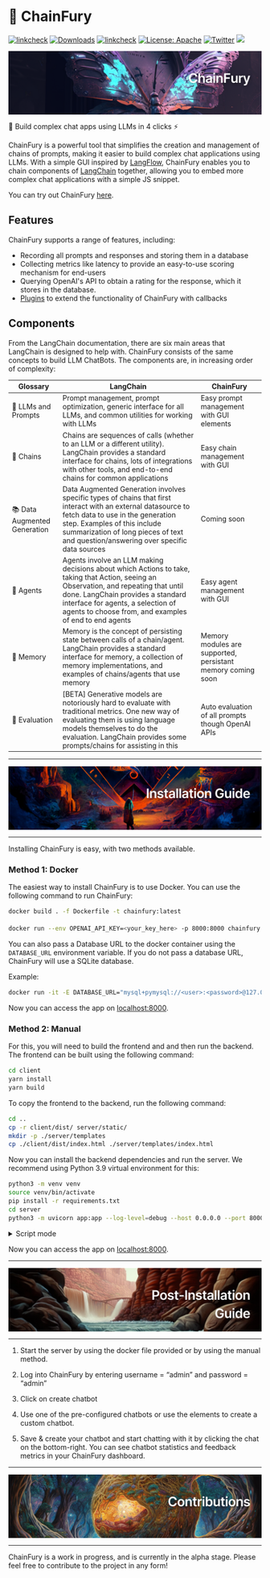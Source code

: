 # 🦋 ChainFury

[![linkcheck](https://img.shields.io/badge/Workflow-Passing-darkgreen)](https://github.com/NimbleBoxAI/ChainFury/actions)
[![Downloads](https://static.pepy.tech/badge/chainfury)](https://pepy.tech/project/chainfury)
[![linkcheck](https://img.shields.io/badge/Site-🦋ChainFury-lightblue)](https://chainfury.nbox.ai)
[![License: Apache](https://img.shields.io/badge/License-Apache%20v2.0-red)](https://github.com/NimbleBoxAI/ChainFury/blob/main/LICENSE) 
[![Twitter](https://img.shields.io/twitter/url/https/twitter.com/NimbleBoxAI.svg?style=social&label=Follow%20%40NimbleBoxAI)](https://twitter.com/NimbleBoxAI)
[![](https://dcbadge.vercel.app/api/server/WXU6XkA3?compact=true&style=flat)](https://discord.gg/WXU6XkA3)

<img src="./docs/1.png" align="center"/>

🦋 Build complex chat apps using LLMs in 4 clicks ⚡️

ChainFury is a powerful tool that simplifies the creation and management of chains of prompts, making it easier to build complex chat applications using LLMs. With a simple GUI inspired by [LangFlow](https://github.com/logspace-ai/langflow), ChainFury enables you to chain components of [LangChain](https://github.com/hwchase17/langchain) together, allowing you to embed more complex chat applications with a simple JS snippet.

You can try out ChainFury [here](https://chainfury.nbox.ai/).


## Features
ChainFury supports a range of features, including:

- Recording all prompts and responses and storing them in a database
- Collecting metrics like latency to provide an easy-to-use scoring mechanism for end-users
- Querying OpenAI's API to obtain a rating for the response, which it stores in the database.
- [Plugins](./server/plugins/) to extend the functionality of ChainFury with callbacks

## Components
From the LangChain documentation, there are six main areas that LangChain is designed to help with. ChainFury consists of the same concepts to build LLM ChatBots. The components are, in increasing order of complexity:

| Glossary | LangChain    | ChainFury    |
| --- | --- | --- |
| 📃 LLMs and Prompts | Prompt management, prompt optimization, generic interface for all LLMs, and common utilities for working with LLMs   | Easy prompt management with GUI elements
| 🔗 Chains | Chains are sequences of calls (whether to an LLM or a different utility). LangChain provides a standard interface for chains, lots of integrations with other tools, and end-to-end chains for common applications | Easy chain management with GUI |
| 📚 Data Augmented Generation | Data Augmented Generation involves specific types of chains that first interact with an external datasource to fetch data to use in the generation step. Examples of this include summarization of long pieces of text and question/answering over specific data sources | Coming soon |
| 🤖 Agents | Agents involve an LLM making decisions about which Actions to take, taking that Action, seeing an Observation, and repeating that until done. LangChain provides a standard interface for agents, a selection of agents to choose from, and examples of end to end agents| Easy agent management with GUI |
| 🧠 Memory | Memory is the concept of persisting state between calls of a chain/agent. LangChain provides a standard interface for memory, a collection of memory implementations, and examples of chains/agents that use memory | Memory modules are supported, persistant memory coming soon |
| 🧐 Evaluation | [BETA] Generative models are notoriously hard to evaluate with traditional metrics. One new way of evaluating them is using language models themselves to do the evaluation. LangChain provides some prompts/chains for assisting in this | Auto evaluation of all prompts though OpenAI APIs |

---

<img src="./docs/2.png" align="center"/>

---
Installing ChainFury is easy, with two methods available.

### **Method 1: Docker**

The easiest way to install ChainFury is to use Docker. You can use the following command to run ChainFury:

```bash
docker build . -f Dockerfile -t chainfury:latest

docker run --env OPENAI_API_KEY=<your_key_here> -p 8000:8000 chainfury:latest
```

You can also pass a Database URL to the docker container using the `DATABASE_URL` environment variable. If you do not pass a database URL, ChainFury will use a SQLite database.

Example:

```bash
docker run -it -E DATABASE_URL="mysql+pymysql://<user>:<password>@127.0.0.1:3306/<database>" -p 8000:8000 chainfury
```

Now you can access the app on [localhost:8000](http://localhost:8000/ui/).

### **Method 2: Manual**

For this, you will need to build the frontend and and then run the backend. The frontend can be built using the following command:

```bash
cd client
yarn install
yarn build
```

To copy the frontend to the backend, run the following command:

```bash
cd ..
cp -r client/dist/ server/static/
mkdir -p ./server/templates
cp ./client/dist/index.html ./server/templates/index.html
```

Now you can install the backend dependencies and run the server. We recommend using Python 3.9 virtual environment for this:

```bash
python3 -m venv venv
source venv/bin/activate
pip install -r requirements.txt
cd server
python3 -m uvicorn app:app --log-level=debug --host 0.0.0.0 --port 8000 --workers 1
```

<!-- collapsable -->

<details>
<summary>Script mode</summary>

Assuming you are in `server` directory, you can run the server using the following command:

```bash
python3 server.py --port 8000 --config_plugins='["echo"]'
```
</details>

Now you can access the app on [localhost:8000](http://localhost:8000/ui/).

---

<img src="./docs/3.png" align="center"/>

---

1. Start the server by using the docker file provided or by using the manual method.

2. Log into ChainFury by entering username = “admin” and password = “admin”

3. Click on create chatbot

4. Use one of the pre-configured chatbots or use the elements to create a custom chatbot.

5. Save & create your chatbot and start chatting with it by clicking the chat on the bottom-right. You can see chatbot statistics and feedback metrics in your ChainFury dashboard.

---

<img src="./docs/4.png" align="center"/>

---
ChainFury is a work in progress, and is currently in the alpha stage. Please feel free to contribute to the project in any form!

